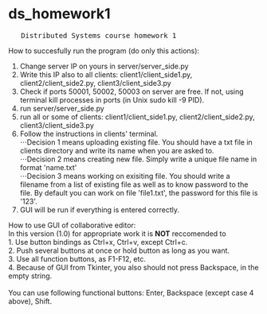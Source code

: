# ds_homework1
<pre>	Distributed Systems course homework 1 </pre>
How to succesfully run the program (do only this actions): <br>
1. Change server IP on yours in server/server_side.py <br>
2. Write this IP also to all clients: client1/client_side1.py, client2/client_side2.py, client3/client_side3.py <br>
3. Check if ports 50001, 50002, 50003 on server are free. If not, using terminal kill processes in ports (in Unix sudo kill -9 PID). <br>
4. run server/server_side.py <br>
5. run all or some of clients: client1/client_side1.py, client2/client_side2.py, client3/client_side3.py <br>
6. Follow the instructions in clients' terminal.  <br>
⋅⋅⋅Decision 1 means uploading existing file. You should have a txt file in clients directory and write its name when you are asked to.  <br>
⋅⋅⋅Decision 2 means creating new file. Simply write a unique file name in format 'name.txt' <br>
⋅⋅⋅Decision 3 means working on exisiting file. You should write a filename from a list of existing file as well as to know password to the file. By default you can work on file 'file1.txt', the password for this file is '123'. <br>
7. GUI will be run if everything is entered correctly. <br>

How to use GUI of collaborative editor: <br>
In this version (1.0) for appropriate work it is <b>NOT</b> reccomended to  <br>
	1. Use button bindings as Ctrl+x, Ctrl+v, except Ctrl+c.   <br>
	2. Push several buttons at once or hold button as long as you want. <br>
	3. Use all function buttons, as F1-F12, etc.  <br>
	4. Because of GUI from Tkinter, you also should not press Backspace, in the empty string. <br>
 <br>
You can use following functional buttons: Enter, Backspace (except case 4 above), Shift. <br>
